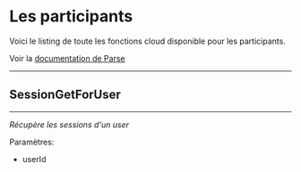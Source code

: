 # Les participants

Voici le listing de toute les fonctions cloud disponible pour les participants.

Voir la [documentation de Parse](https://www.parse.com/docs/ios_guide#sessions/iOS)

----------------------
## SessionGetForUser
----------------------

*Récupère les sessions d'un user*

Paramètres:

* userId